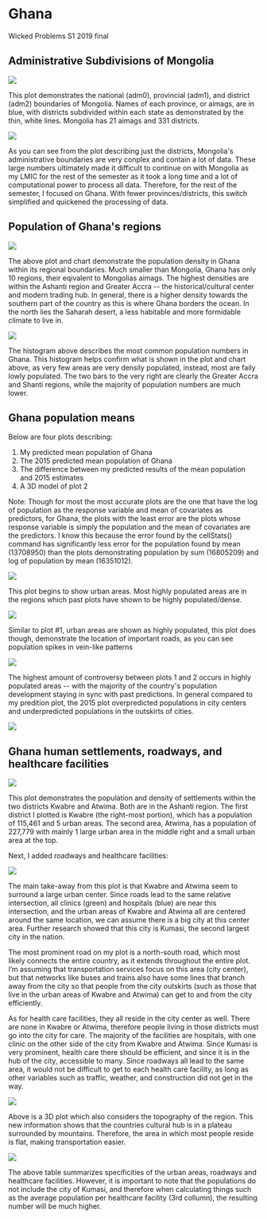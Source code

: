 # Ghana

Wicked Problems S1 2019 final

## Administrative Subdivisions of Mongolia

![](mongolia.png)

This plot demonstrates the national (adm0), provincial (adm1), and district (adm2) boundaries of Mongolia. Names of each province, or aimags, are in blue, with districts subdivided within each state as demonstrated by the thin, white lines. Mongolia has 21 aimags and 331 districts. 

![](closeupmon.png)

As you can see from the plot describing just the districts, Mongolia's administrative boundaries are very conplex and contain a lot of data. These large numbers ultimately made it difficult to continue on with Mongolia as my LMIC for the rest of the semester as it took a long time and a lot of computational power to process all data. Therefore, for the rest of the semester, I focused on Ghana. With fewer provinces/districts, this switch simplified and quickened the processing of data. 

## Population of Ghana's regions

![](ghana2019.png)

The above plot and chart demonstrate the population density in Ghana within its regional boundaries. Much smaller than Mongolia, Ghana has only 10 regions, their eqivalent to Mongolias aimags. The highest densities are within the Ashanti region and Greater Accra -- the historical/cultural center and modern trading hub. In general, there is a higher density towards the southern part of the country as this is where Ghana borders the ocean. In the north lies the Saharah desert, a less habitable and more formidable climate to live in. 

![](rplot1.png)

The histogram above describes the most common population numbers in Ghana. This histogram helps confirm what is shown in the plot and chart above, as very few areas are very densily populated, instead, most are faily lowly populated. The two bars to the very right are clearly the Greater Accra and Shanti regions, while the majority of population numbers are much lower.

## Ghana population means

Below are four plots describing:
1. My predicted mean population of Ghana 
2. The 2015 predicted mean population of Ghana
3. The difference between my predicted results of the mean population and 2015 estimates
4. A 3D model of plot 2

Note: Though for most the most accurate plots are the one that have the log of population as the response variable and mean of covariates as predictors, for Ghana, the plots with the least error are the plots whose response variable is simply the population and the mean of covariates are the predictors. I know this because the error found by the cellStats() command has significantly less error for the population found by mean (13708950) than the plots demonstrating population by sum (16805209) and log of population by mean (16351012).

![](populationmeans.png)

This plot begins to show urban areas. Most highly populated areas are in the regions which past plots have shown to be highly populated/dense.

![](POP15.png)

Similar to plot #1, urban areas are shown as highly populated, this plot does though, demonstrate the location of important roads, as you can see population spikes in vein-like patterns

![](diffmeans.png)

The highest amount of controversy between plots 1 and 2 occurs in highly populated areas -- with the majority of the country's population development staying in sync with past predictions. In general compared to my predition plot, the 2015 plot overpredicted populations in city centers and underpredicted populations in the outskirts of cities.

![](3Dmeans.png)

## Ghana human settlements, roadways, and healthcare facilities

![](combined2.png)

This plot demonstrates the population and density of settlements within the two districts Kwabre and Atwima. Both are in the Ashanti region. The first district I plotted is Kwabre (the right-most portion), which has a population of 115,461 and 5 urban areas. The second area, Atwima, has a population of 227,779 with mainly 1 large urban area in the middle right and a small urban area at the top.


Next, I added roadways and healthcare facilities:

![](proj3final.png)

The main take-away from this plot is that Kwabre and Atwima seem to surround a large urban center. Since roads lead to the same relative intersection, all clinics (green) and hospitals (blue) are near this intersection, and the urban areas of Kwabre and Atwima all are centered around the same location, we can assume there is a big city at this center area. Further research showed that this city is Kumasi, the second largest city in the nation.  

The most prominent road on my plot is a north-south road, which most likely connects the entire country, as it extends throughout the entire plot. I’m assuming that transportation services focus on this area (city center), but that networks like buses and trains also have some lines that branch away from the city so that people from the city outskirts (such as those that live in the urban areas of Kwabre and Atwima) can get to and from the city efficiently. 

As for health care facilities, they all reside in the city center as well. There are none in Kwabre or Atwima, therefore people living in those districts must go into the city for care. The majority of the facilities are hospitals, with one clinic on the other side of the city from Kwabre and Atwima. Since Kumasi is very prominent, health care there should be efficient, and since it is in the hub of the city, accessible to many. Since roadways all lead to the same area, it would not be difficult to get to each health care facility, as long as other variables such as traffic, weather, and construction did not get in the way.
 
![](proj4week1final.png)

Above is a 3D plot which also considers the topography of the region. This new information shows that the countries cultural hub is in a plateau surrounded by mountains. Therefore, the area in which most people reside is flat, making transportation easier. 

![](proj4table.png)

The above table summarizes specificities of the urban areas, roadways and healthcare facilities. However, it is important to note that the populations do not include the city of Kumasi, and therefore when calculating things such as the average population per healthcare facility (3rd collumn), the resulting number will be much higher.  


